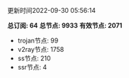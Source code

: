 更新时间2022-09-30 05:56:14

**总订阅: 64**
**总节点: 9933**
**有效节点: 2071**
- trojan节点: 99
- v2ray节点: 1758
- ss节点: 210
- ssr节点: 4
